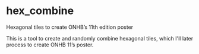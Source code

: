 # hex_combine
Hexagonal tiles to create ONHB’s 11th edition poster

This is a tool to create and randomly combine hexagonal tiles, which I'll later process to create ONHB 11’s poster.
